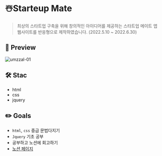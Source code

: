 # ☃️Starteup Mate
> 최상의 스타트업 구축을 위해 창의적인 아이디어를 제공하는 스타트업 메이트 앱 웹사이트를 반응형으로 제작하였습니다. (2022.5.10 ~ 2022.6.30)

## 🐧 Preview
![umzzal-01](https://user-images.githubusercontent.com/83990943/175841880-20d8a1e8-f5d3-4631-93fe-46317f5fd30e.gif)

## 🛠️ Stac
* html
* css
* jquery

## ✏️ Goals
* `html`, `css` 중급 문법다지기
* `Jquery` 기초 공부
* 공부하고 노션에 회고하기
* [노션 페이지](https://resolute-cent-2ac.notion.site/d55fce3b9d38423fb00d2e01cc6e44a7)
